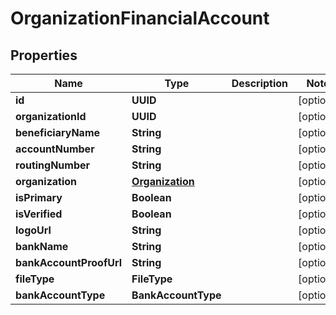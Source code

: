

# OrganizationFinancialAccount


## Properties

Name | Type | Description | Notes
------------ | ------------- | ------------- | -------------
**id** | **UUID** |  |  [optional]
**organizationId** | **UUID** |  |  [optional]
**beneficiaryName** | **String** |  |  [optional]
**accountNumber** | **String** |  |  [optional]
**routingNumber** | **String** |  |  [optional]
**organization** | [**Organization**](Organization.md) |  |  [optional]
**isPrimary** | **Boolean** |  |  [optional]
**isVerified** | **Boolean** |  |  [optional]
**logoUrl** | **String** |  |  [optional]
**bankName** | **String** |  |  [optional]
**bankAccountProofUrl** | **String** |  |  [optional]
**fileType** | **FileType** |  |  [optional]
**bankAccountType** | **BankAccountType** |  |  [optional]



